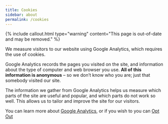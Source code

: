 ```yaml
---
title: Cookies
sidebar: about
permalink: /cookies
---
```

{% include callout.html type="warning" content="This page is out-of-date and may be removed." %}

We measure visitors to our website using Google Analytics, which requires the use of cookies.

Google Analytics records the pages you visited on the site, and information about the type of computer and web browser you use. **All of this information is anonymous** – so we don’t know who you are; just that somebody visited our site.

The information we gather from Google Analytics helps us measure which parts of the site are useful and popular, and which parts do not work so well. This allows us to tailor and improve the site for our visitors.

You can learn more about [Google Analytics](https://www.google.com/analytics/learn/privacy.html), or if you wish to you can [Opt Out](https://tools.google.com/dlpage/gaoptout)